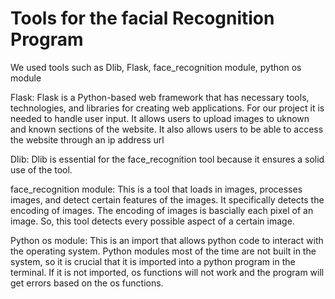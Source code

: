 # Tools for the facial Recognition Program
We used tools such as Dlib, Flask, face_recognition module, python os module

Flask: Flask is a Python-based web framework that has necessary tools, technologies, and libraries for creating web applications. For our project it is needed to handle user input. It allows users to upload images to uknown and known sections of the website. It also allows users to be able to access the website through an ip address url 

Dlib: Dlib is essential for the face_recognition tool because it ensures a solid use of the tool.

face_recognition module: This is a tool that loads in images, processes images, and detect certain features of the images. It specifically detects the encoding of images. The encoding of images is bascially each pixel of an image. So, this tool detects every possible aspect of a certain image.

Python os module: This is an import that allows python code to interact with the operating system. Python modules most of the time are not built in the system, so it is crucial that it is imported into a python program in the terminal. If it is not imported, os functions will not work and the program will get errors based on the os functions. 
